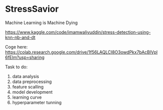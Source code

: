 # StressSavior
Machine Learning is Machine Dying

https://www.kaggle.com/code/imamwaliyuddin/stress-detection-using-knn-nb-and-dt

Coge here: https://colab.research.google.com/drive/1f56LAQLCI8O3owdPkx7bAcBlVpl6fElm?usp=sharing

Task to do:
1. data analysis
2. data preprocessing
3. feature scalling
4. model development
5. learning curve
6. hyperparameter tunning
